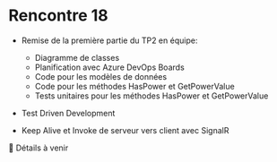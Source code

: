 # Rencontre 18

- Remise de la première partie du TP2 en équipe:
    - Diagramme de classes
    - Planification avec Azure DevOps Boards
    - Code pour les modèles de données
    - Code pour les méthodes HasPower et GetPowerValue
    - Tests unitaires pour les méthodes HasPower et GetPowerValue


- Test Driven Development
- Keep Alive et Invoke de serveur vers client avec SignalR

🚧 Détails à venir

